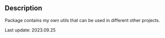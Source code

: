 ## Description

Package contains my own utils that can be used in different other projects.

Last update: 2023.09.25